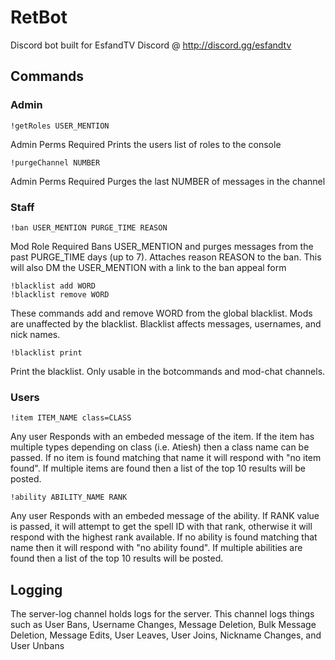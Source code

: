 # RetBot

Discord bot built for EsfandTV Discord @ http://discord.gg/esfandtv

## Commands

### Admin
```
!getRoles USER_MENTION
```
Admin Perms Required
Prints the users list of roles to the console

```
!purgeChannel NUMBER
```
Admin Perms Required
Purges the last NUMBER of messages in the channel

### Staff
```
!ban USER_MENTION PURGE_TIME REASON
```
Mod Role Required
Bans USER_MENTION and purges messages from the past PURGE_TIME days (up to 7). Attaches reason REASON to the ban. This will also DM the USER_MENTION with a link to the ban appeal form

```
!blacklist add WORD
!blacklist remove WORD
```
These commands add and remove WORD from the global blacklist. Mods are unaffected by the blacklist. Blacklist affects messages, usernames, and nick names.

```
!blacklist print
```
Print the blacklist. Only usable in the botcommands and mod-chat channels.

### Users
```
!item ITEM_NAME class=CLASS
```
Any user
Responds with an embeded message of the item. If the item has multiple types depending on class (i.e. Atiesh) then a class name can be passed. If no item is found matching that name it will respond with "no item found". If multiple items are found then a list of the top 10 results will be posted.

```
!ability ABILITY_NAME RANK
```
Any user
Responds with an embeded message of the ability. If RANK value is passed, it will attempt to get the spell ID with that rank, otherwise it will respond with the highest rank available. If no ability is found matching that name then it will respond with "no ability found". If multiple abilities are found then a list of the top 10 results will be posted.

## Logging
The server-log channel holds logs for the server. This channel logs things such as User Bans, Username Changes, Message Deletion, Bulk Message Deletion, Message Edits, User Leaves, User Joins, Nickname Changes, and User Unbans
